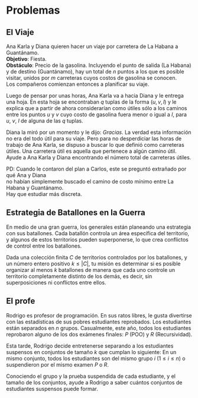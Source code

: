# Problemas

## El Viaje

Ana Karla y Diana quieren hacer un viaje por carretera de La Habana a Guantánamo.  
**Objetivo**: Fiesta.  
**Obstáculo**: Precio de la gasolina. Incluyendo el punto de salida (La Habana) y de destino (Guantánamo), hay un total de $n$ puntos a los que es posible visitar, unidos por $m$ carreteras cuyos costos de gasolina se conocen.  
Los compañeros comienzan entonces a planificar su viaje.

Luego de pensar por unas horas, Ana Karla va a hacia Diana y le entrega una hoja. En esta hoja se encontraban $q$ tuplas de la forma $(u, v, l)$ y le explica que a partir de ahora considerarían como útiles sólo a los caminos entre los puntos $u$ y $v$ cuyo costo de gasolina fuera menor o igual a $l$, para $u$, $v$, $l$ de alguna de las $q$ tuplas.

Diana la miró por un momento y le dijo: *Gracias*. La verdad esta información no era del todo útil para su viaje. Pero para no desperdiciar las horas de trabajo de Ana Karla, se dispuso a buscar lo que definió como carreteras útiles. Una carretera útil es aquella que pertenece a algún camino útil.  
Ayude a Ana Karla y Diana encontrando el número total de carreteras útiles.

PD: Cuando le contaron del plan a Carlos, este se preguntó extrañado por qué Ana y Diana  
no habían simplemente buscado el camino de costo mínimo entre La Habana y Guantánamo.  
Hay que estudiar más discreta.

## Estrategia de Batallones en la Guerra

En medio de una gran guerra, los generales están planeando una estrategia con sus batallones. Cada batallón controla un área específica del territorio, y algunos de estos territorios pueden superponerse, lo que crea conflictos de control entre los batallones.

Dada una colección finita $C$ de territorios controlados por los batallones, y un número entero positivo $k \leq |C|$, tu misión es determinar si es posible organizar al menos $k$ batallones de manera que cada uno controle un territorio completamente distinto de los demás, es decir, sin superposiciones ni conflictos entre ellos.

## El profe

Rodrigo es profesor de programación. En sus ratos libres, le gusta divertirse con las estadísticas de sus pobres estudiantes reprobados. Los estudiantes están separados en $n$ grupos. Casualmente, este año, todos los estudiantes reprobaron alguno de los dos exámenes finales: $P$ (POO) y $R$ (Recursividad).

Esta tarde, Rodrigo decide entretenerse separando a los estudiantes suspensos en conjuntos de tamaño $k$ que cumplan lo siguiente: En un mismo conjunto, todos los estudiantes son del mismo grupo $i$ ($1 \leq i \leq n$) o suspendieron por el mismo examen $P$ o $R$.

Conociendo el grupo y la prueba suspendida de cada estudiante, y el tamaño de los conjuntos, ayude a Rodrigo a saber cuántos conjuntos de estudiantes suspensos puede formar.
